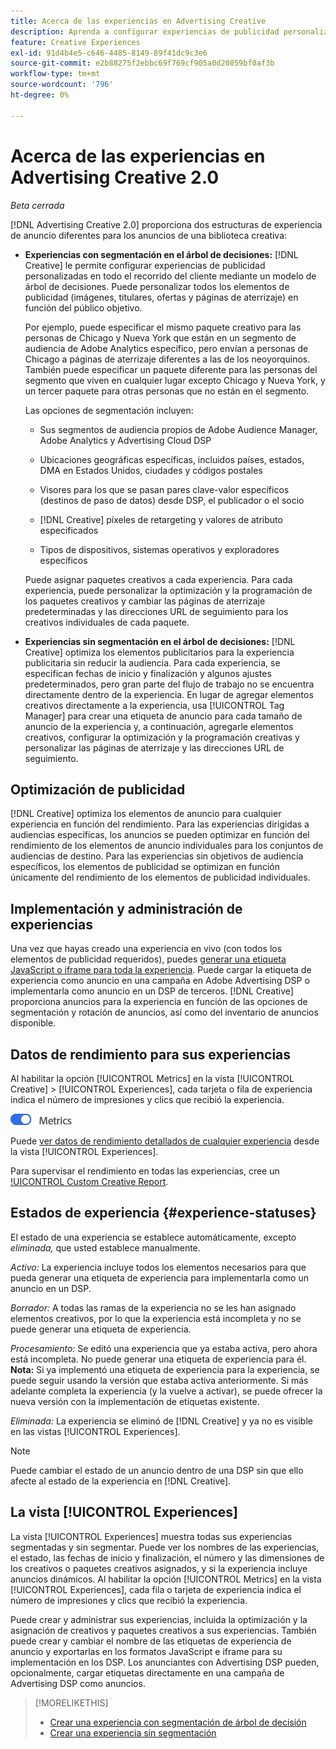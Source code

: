 ```yaml
---
title: Acerca de las experiencias en Advertising Creative
description: Aprenda a configurar experiencias de publicidad personalizadas y optimizar los elementos de publicidad en función del rendimiento.
feature: Creative Experiences
exl-id: 91d4b4e5-c646-4485-8149-89f41dc9c3e6
source-git-commit: e2b88275f2ebbc69f769cf905a0d20859bf0af3b
workflow-type: tm+mt
source-wordcount: '796'
ht-degree: 0%

---
```


# Acerca de las experiencias en Advertising Creative 2.0

*Beta cerrada*

<!-- Revisit Description metadata  -->

<!-- MORE -->

[!DNL Advertising Creative 2.0] proporciona dos estructuras de experiencia de anuncio diferentes para los anuncios de una biblioteca creativa<!-- can use a single library only -->:

* **Experiencias con segmentación en el árbol de decisiones:** [!DNL Creative] le permite configurar experiencias de publicidad personalizadas en todo el recorrido del cliente mediante un modelo de árbol de decisiones. Puede personalizar todos los elementos de publicidad (imágenes, titulares, ofertas y páginas de aterrizaje) en función del público objetivo.

  Por ejemplo, puede especificar el mismo paquete creativo para las personas de Chicago y Nueva York que están en un segmento de audiencia de Adobe Analytics específico, pero envían a personas de Chicago a páginas de aterrizaje diferentes a las de los neoyorquinos. También puede especificar un paquete diferente para las personas del segmento que viven en cualquier lugar excepto Chicago y Nueva York, y un tercer paquete para otras personas que no están en el segmento.

  Las opciones de segmentación incluyen:

   * Sus segmentos de audiencia propios de Adobe Audience Manager, Adobe Analytics y Advertising Cloud DSP

   * Ubicaciones geográficas específicas, incluidos países, estados, DMA en Estados Unidos, ciudades y códigos postales

   * Visores para los que se pasan pares clave-valor específicos (destinos de paso de datos) desde DSP, el publicador o el socio

   * [!DNL Creative] píxeles de retargeting y valores de atributo especificados

   * Tipos de dispositivos, sistemas operativos y exploradores específicos

  Puede asignar paquetes creativos a cada experiencia. Para cada experiencia, puede personalizar la optimización y la programación de los paquetes creativos y cambiar las páginas de aterrizaje predeterminadas y las direcciones URL de seguimiento <!-- and any flexible attributes --> para los creativos individuales de cada paquete.

* **Experiencias sin segmentación en el árbol de decisiones:** [!DNL Creative] optimiza los elementos publicitarios para la experiencia publicitaria sin reducir la audiencia.<!-- For first-party creatives, [!DNL Creative] serves the ads. --> Para cada experiencia, se especifican fechas de inicio y finalización y algunos ajustes predeterminados, pero gran parte del flujo de trabajo no se encuentra directamente dentro de la experiencia. En lugar de agregar elementos creativos directamente a la experiencia, usa [!UICONTROL Tag Manager] para crear una etiqueta de anuncio para cada tamaño de anuncio de la experiencia y, a continuación, agregarle elementos creativos, configurar la optimización y la programación creativas y personalizar las páginas de aterrizaje y las direcciones URL de seguimiento.

## Optimización de publicidad

<!-- MORE -->
[!DNL Creative] optimiza los elementos de anuncio para cualquier experiencia en función del rendimiento. Para las experiencias dirigidas a audiencias específicas, los anuncios se pueden optimizar en función del rendimiento de los elementos de anuncio individuales para los conjuntos de audiencias de destino. Para las experiencias sin objetivos de audiencia específicos, los elementos de publicidad se optimizan en función únicamente del rendimiento de los elementos de publicidad individuales.

## Implementación y administración de experiencias

Una vez que hayas creado una experiencia en vivo (con todos los elementos de publicidad requeridos), puedes [generar una etiqueta JavaScript o iframe para toda la experiencia](experience-tag-export.md). Puede cargar la etiqueta de experiencia como anuncio en una campaña en Adobe Advertising DSP o implementarla como anuncio en un DSP de terceros. [!DNL Creative] proporciona anuncios para la experiencia en función de las opciones de segmentación y rotación de anuncios, así como del inventario de anuncios disponible.

## Datos de rendimiento para sus experiencias

Al habilitar la opción [!UICONTROL Metrics] en la vista [!UICONTROL Creative] > [!UICONTROL Experiences], cada tarjeta o fila de experiencia indica el número de impresiones y clics que recibió la experiencia.

![Opción de métricas](/help/creative/assets/metrics-option.png "Opción de métricas")

<!-- insert screen shot of Metrics option?  If not, then add instructions elsewhere -->

<!-- I don't see this as of 1/9; why only in the table view?   You can also add conversion columns in the table view. -->

Puede [ver datos de rendimiento detallados de cualquier experiencia](experience-performance-details.md) desde la vista [!UICONTROL Experiences].

Para supervisar el rendimiento en todas las experiencias, cree un [!UICONTROL Custom Creative Report](/help/creative/report-custom-creative.md).

## Estados de experiencia {#experience-statuses}

<!-- verify that these are all still the same -->

El estado de una experiencia se establece automáticamente, excepto *eliminada,* que usted establece manualmente.

*Activo:* La experiencia incluye todos los elementos necesarios para que pueda generar una etiqueta de experiencia para implementarla como un anuncio en un DSP. <!-- A live experience may be scheduled to start in the future -->

*Borrador:* A todas las ramas de la experiencia no se les han asignado elementos creativos, por lo que la experiencia está incompleta y no se puede generar una etiqueta de experiencia.

*Procesamiento:* Se editó una experiencia que ya estaba activa, pero ahora está incompleta. No puede generar una etiqueta de experiencia para él. **Nota:** Si ya implementó una etiqueta de experiencia para la experiencia, se puede seguir usando la versión que estaba activa anteriormente. Si más adelante completa la experiencia (y la vuelve a activar), se puede ofrecer la nueva versión con la implementación de etiquetas existente.

*Eliminada:* La experiencia se eliminó de [!DNL Creative] y ya no es visible en las vistas [!UICONTROL Experiences].

>[!NOTE]
>
>Puede cambiar el estado de un anuncio dentro de una DSP sin que ello afecte al estado de la experiencia en [!DNL Creative].

## La vista [!UICONTROL Experiences]

La vista [!UICONTROL Experiences] muestra todas sus experiencias segmentadas y sin segmentar. Puede ver los nombres de las experiencias, el estado, las fechas de inicio y finalización, el número y las dimensiones de los creativos o paquetes creativos asignados, y si la experiencia incluye anuncios dinámicos. Al habilitar la opción [!UICONTROL Metrics] en la vista [!UICONTROL Experiences], cada fila o tarjeta de experiencia indica el número de impresiones y clics que recibió la experiencia.

Puede crear y administrar sus experiencias, incluida la optimización y la asignación de creativos y paquetes creativos a sus experiencias. También puede crear y cambiar el nombre de las etiquetas de experiencia de anuncio y exportarlas en los formatos JavaScript e iframe para su implementación en los DSP. Los anunciantes con Advertising DSP pueden, opcionalmente, cargar etiquetas directamente en una campaña de Advertising DSP como anuncios.

<!--
### Available actions

* [Download data within the view](experience-download-view.md)

        + [Assign and unassign creative bundles to a final node](/help/creative/experiences/experience-assign-creative-bundles.md)
* Experiences with decision tree targeting: [Create](/help/creative/experiences/experience-create-targeting.md) and [edit](/help/creative/experiences/experience-edit-targeting.md) experiences, [assign and unassign creative bundles](/help/creative/experiences/experience-assign-creative-bundles.md), [customize creative optimization and scheduling](/help/creative/experiences/experience-optimization-scheduling-targeting.md), and [customize the tracking URLs for creatives](/help/creative/experiences/experience-tracking-urls-targeting.md)

* Experiences without decision tree targeting: [Create](experience-create-no-targeting.md) and [edit](/help/creative/experiences/experience-edit-no-targeting.md)

* [Clone](experience-clone.md) an experience

* [Preview](experience-preview.md) an experience

* [Share a demo URL](experience-share-demo-url.md) for an experience

* [Export ad tags for an experience](experience-tag-export.md)

* [Delete](experience-delete.md) an experience

-->

<!-- You can add or remove labels for your experiences.-->

<!-- Add links to workflows once they're done -->

>[!MORELIKETHIS]
>
>* [Crear una experiencia con segmentación de árbol de decisión](experience-create-targeting.md)
>* [Crear una experiencia sin segmentación](experience-create-no-targeting.md)
